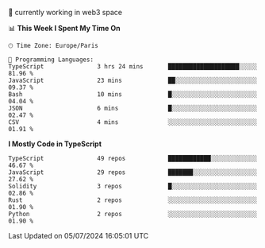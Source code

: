 🔭 currently working in web3 space

<!--START_SECTION:waka-->
📊 **This Week I Spent My Time On** 

```text
🕑︎ Time Zone: Europe/Paris

💬 Programming Languages: 
TypeScript               3 hrs 24 mins       ████████████████████░░░░░   81.96 % 
JavaScript               23 mins             ██░░░░░░░░░░░░░░░░░░░░░░░   09.37 % 
Bash                     10 mins             █░░░░░░░░░░░░░░░░░░░░░░░░   04.04 % 
JSON                     6 mins              █░░░░░░░░░░░░░░░░░░░░░░░░   02.47 % 
CSV                      4 mins              ░░░░░░░░░░░░░░░░░░░░░░░░░   01.91 % 
```

**I Mostly Code in TypeScript** 

```text
TypeScript               49 repos            ████████████░░░░░░░░░░░░░   46.67 % 
JavaScript               29 repos            ███████░░░░░░░░░░░░░░░░░░   27.62 % 
Solidity                 3 repos             █░░░░░░░░░░░░░░░░░░░░░░░░   02.86 % 
Rust                     2 repos             ░░░░░░░░░░░░░░░░░░░░░░░░░   01.90 % 
Python                   2 repos             ░░░░░░░░░░░░░░░░░░░░░░░░░   01.90 % 
```




 Last Updated on 05/07/2024 16:05:01 UTC
<!--END_SECTION:waka-->
